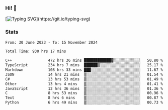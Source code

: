 ### Hi!  👋

[![Typing SVG](https://readme-typing-svg.herokuapp.com?font=Fira+Code&pause=1000&width=435&lines=Hello!+I'm+Texiwustion.)](https://git.io/typing-svg)

### Stats

<!--START_SECTION:waka-->

```txt
From: 30 June 2023 - To: 15 November 2024

Total Time: 930 hrs 17 mins

C++                472 hrs 36 mins ████████████▓░░░░░░░░░░░░   50.80 %
TypeScript         234 hrs 7 mins  ██████▒░░░░░░░░░░░░░░░░░░   25.17 %
Markdown           108 hrs 33 mins ███░░░░░░░░░░░░░░░░░░░░░░   11.67 %
JSON               14 hrs 21 mins  ▒░░░░░░░░░░░░░░░░░░░░░░░░   01.54 %
C#                 13 hrs 53 mins  ▒░░░░░░░░░░░░░░░░░░░░░░░░   01.49 %
Other              13 hrs 4 mins   ▒░░░░░░░░░░░░░░░░░░░░░░░░   01.41 %
JavaScript         12 hrs 36 mins  ▒░░░░░░░░░░░░░░░░░░░░░░░░   01.36 %
C                  8 hrs 53 mins   ▒░░░░░░░░░░░░░░░░░░░░░░░░   00.96 %
Text               8 hrs 6 mins    ▒░░░░░░░░░░░░░░░░░░░░░░░░   00.87 %
Python             6 hrs 49 mins   ▒░░░░░░░░░░░░░░░░░░░░░░░░   00.73 %
```

<!--END_SECTION:waka-->
